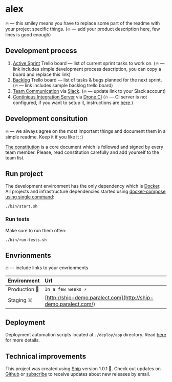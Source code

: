 # alex

🔥 — this smiley means you have to replace some part of the readme with your project specific things. 
 (🔥 — add your product description here, few lines is good enough)

## Development process 

1. [Active Sprint](https://trello.com/b/J8Sj2MZM/ship-active-sprint-template) Trello board — list of current sprint tasks to work on. (🔥 — link includes simple development process description, you can copy a board and replace this link)
2. [Backlog](https://trello.com/b/Qur5fy2O/ship-backlog-template) Trello board — list of tasks & bugs planned for the next sprint. (🔥 — link includes sample backlog trello board)
3. [Team Communication](https://paralect-stack.slack.com/messages) via [Slack](https://slack.com/). (🔥 — update link to your Slack account)
4. [Continious Integration Server](http://product-stack-ci.paralect.com) via [Drone CI](https://github.com/drone/drone) (🔥 — CI server is not configured, if you want to setup it, instructions are [here](./deploy/drone-ci/README.md).)

## Development consitution

 🔥 — we always agree on the most important things and document them in a simple readme. Keep it if you like it :)

[The constitution](./CONSTITUTION.md) is a core document which is followed and signed by every team member. Please, read constitution carefully and add yourself to the team list.

## Run project

The development environment has the only dependency which is [Docker](https://docs.docker.com/install/). All projects and infrastructure dependencies started using [docker-compose using single command](https://github.com/paralect/docker-compose-starter):

```
./bin/start.sh
```

### Run tests

Make sure to run them often: 

```
./bin/run-tests.sh 
```

## Envrionments

 🔥 — include links to your envrionments

|Environment|Url|
|:---|:----------|
|Production 🚀|`In a few weeks ⚡️`|
|Staging ☠️|[http://ship-demo.paralect.com](http://ship-demo.paralect.com/)|


## Deployment

Deployment automation scripts located at `./deploy/app` directory. Read [here](./deploy/app/README.md) for more details.

## Technical improvements

This project was created using [Ship](https://github.com/paralect/ship) version 1.0.1 🚀. Check out updates on [Github](https://github.com/paralect/ship) or [subscribe](https://www.paralect.com/ship) to receive updates about new releases by email. 